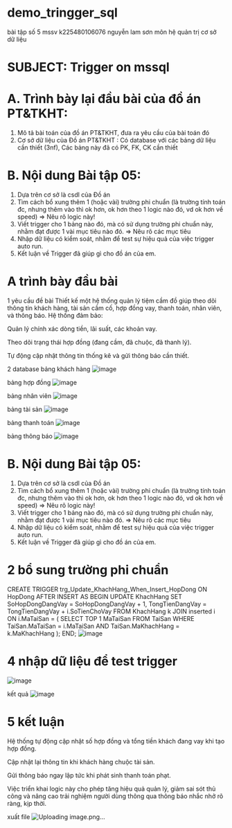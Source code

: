 # demo_tringger_sql
bài tập số 5 mssv k225480106076 nguyễn lam sơn môn hệ quản trị cơ sở dữ liệu 
# SUBJECT: Trigger on mssql

# A. Trình bày lại đầu bài của đồ án PT&TKHT:
1. Mô tả bài toán của đồ án PT&TKHT, 
   đưa ra yêu cầu của bài toán đó
2. Cơ sở dữ liệu của Đồ án PT&TKHT :
   Có database với các bảng dữ liệu cần thiết (3nf),
   Các bảng này đã có PK, FK, CK cần thiết
 
# B. Nội dung Bài tập 05:
1. Dựa trên cơ sở là csdl của Đồ án
2. Tìm cách bổ xung thêm 1 (hoặc vài) trường phi chuẩn
   (là trường tính toán đc, nhưng thêm vào thì ok hơn,
    ok hơn theo 1 logic nào đó, vd ok hơn về speed)
   => Nêu rõ logic này!
3. Viết trigger cho 1 bảng nào đó, 
   mà có sử dụng trường phi chuẩn này,
   nhằm đạt được 1 vài mục tiêu nào đó.
   => Nêu rõ các mục tiêu 
4. Nhập dữ liệu có kiểm soát, 
   nhằm để test sự hiệu quả của việc trigger auto run.
5. Kết luận về Trigger đã giúp gì cho đồ án của em.

# A trình bày đầu bài 
1 yêu cầu đề bài 
Thiết kế một hệ thống quản lý tiệm cầm đồ giúp theo dõi thông tin khách hàng, tài sản cầm cố, hợp đồng vay, thanh toán, nhân viên, và thông báo. Hệ thống đảm bảo:

Quản lý chính xác dòng tiền, lãi suất, các khoản vay.

Theo dõi trạng thái hợp đồng (đang cầm, đã chuộc, đã thanh lý).

Tự động cập nhật thông tin thống kê và gửi thông báo cần thiết.

2 database
bảng khách hàng 
![image](https://github.com/user-attachments/assets/8fe61fb3-33dc-415b-9958-f600a2db6e72)

bảng hợp đồng 
![image](https://github.com/user-attachments/assets/664e5501-95d9-46da-a6d5-fdd5567e6f13)

bảng nhân viên 
![image](https://github.com/user-attachments/assets/b718017a-91ab-45a0-967f-1a68a1fb57ef)

bảng tài sản 
![image](https://github.com/user-attachments/assets/294490d4-6475-4128-8638-0d4597ce8486)

bảng thanh toán 
![image](https://github.com/user-attachments/assets/27f2cfbb-9ffc-42a9-9639-6ddf7f674a4a)

bảng thông báo 
![image](https://github.com/user-attachments/assets/d121b3f6-241f-44dd-bad3-5c9ed90ac08c)

# B. Nội dung Bài tập 05:
1. Dựa trên cơ sở là csdl của Đồ án
2. Tìm cách bổ xung thêm 1 (hoặc vài) trường phi chuẩn
   (là trường tính toán đc, nhưng thêm vào thì ok hơn,
    ok hơn theo 1 logic nào đó, vd ok hơn về speed)
   => Nêu rõ logic này!
3. Viết trigger cho 1 bảng nào đó, 
   mà có sử dụng trường phi chuẩn này,
   nhằm đạt được 1 vài mục tiêu nào đó.
   => Nêu rõ các mục tiêu 
4. Nhập dữ liệu có kiểm soát, 
   nhằm để test sự hiệu quả của việc trigger auto run.
5. Kết luận về Trigger đã giúp gì cho đồ án của em.

# 2 bổ sung trường phi chuẩn 
CREATE TRIGGER trg_Update_KhachHang_When_Insert_HopDong
ON HopDong
AFTER INSERT
AS
BEGIN
    UPDATE KhachHang
    SET 
        SoHopDongDangVay = SoHopDongDangVay + 1,
        TongTienDangVay = TongTienDangVay + i.SoTienChoVay
    FROM KhachHang k
    JOIN inserted i ON i.MaTaiSan = (
        SELECT TOP 1 MaTaiSan 
        FROM TaiSan 
        WHERE TaiSan.MaTaiSan = i.MaTaiSan AND TaiSan.MaKhachHang = k.MaKhachHang
    );
END;
![image](https://github.com/user-attachments/assets/2e620980-dd12-40b9-a616-be0359ba4230)

# 4 nhập dữ liệu để test trigger 
![image](https://github.com/user-attachments/assets/6b7f2bf8-e8cb-43ff-a8d1-a7fad2d36e4f)

kết quả
![image](https://github.com/user-attachments/assets/875c3f2e-3a41-4d39-9b5a-d3be6db28d00)

# 5 kết luận
Hệ thống tự động cập nhật số hợp đồng và tổng tiền khách đang vay khi tạo hợp đồng.

Cập nhật lại thông tin khi khách hàng chuộc tài sản.

Gửi thông báo ngay lập tức khi phát sinh thanh toán phạt.

Việc triển khai logic này cho phép tăng hiệu quả quản lý, giảm sai sót thủ công và nâng cao trải nghiệm người dùng thông qua thông báo nhắc nhở rõ ràng, kịp thời.

xuất file 
![Uploading image.png…]()










